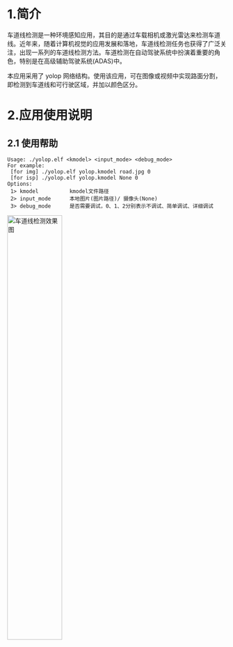 # 1.简介

车道线检测是一种环境感知应用，其目的是通过车载相机或激光雷达来检测车道线。近年来，随着计算机视觉的应用发展和落地，车道线检测任务也获得了广泛关注，出现一系列的车道线检测方法。车道检测在自动驾驶系统中扮演着重要的角色，特别是在高级辅助驾驶系统(ADAS)中。

本应用采用了 yolop 网络结构。使用该应用，可在图像或视频中实现路面分割，即检测到车道线和可行驶区域，并加以颜色区分。

# 2.应用使用说明

## 2.1 使用帮助

```
Usage: ./yolop.elf <kmodel> <input_mode> <debug_mode>
For example:
 [for img] ./yolop.elf yolop.kmodel road.jpg 0
 [for isp] ./yolop.elf yolop.kmodel None 0
Options:
 1> kmodel          kmodel文件路径
 2> input_mode      本地图片(图片路径)/ 摄像头(None)
 3> debug_mode      是否需要调试，0、1、2分别表示不调试、简单调试、详细调试
```

<img src="https://kendryte-download.canaan-creative.com/k230/downloads/doc_images/ai_demo/yolop_lane_seg/seg_result.jpg" alt="车道线检测效果图" width="50%" height="50%" />